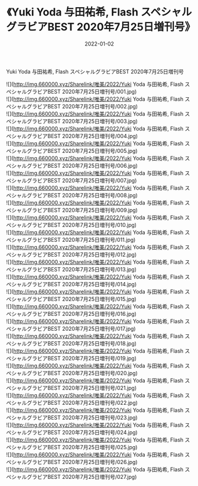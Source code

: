 ﻿---
layout: post
title:  《Yuki Yoda 与田祐希, Flash スペシャルグラビアBEST 2020年7月25日増刊号》
date:   2022-01-02
img: http://img.660000.xyz/Sharelink/唯美/2022/Yuki Yoda 与田祐希, Flash スペシャルグラビアBEST 2020年7月25日増刊号/000.jpg
categories: [美女, 清纯, 唯美]
---

Yuki Yoda 与田祐希, Flash スペシャルグラビアBEST 2020年7月25日増刊号

  ![](http://img.660000.xyz/Sharelink/唯美/2022/Yuki Yoda 与田祐希, Flash スペシャルグラビアBEST 2020年7月25日増刊号/001.jpg) <br> ![](http://img.660000.xyz/Sharelink/唯美/2022/Yuki Yoda 与田祐希, Flash スペシャルグラビアBEST 2020年7月25日増刊号/002.jpg) <br> ![](http://img.660000.xyz/Sharelink/唯美/2022/Yuki Yoda 与田祐希, Flash スペシャルグラビアBEST 2020年7月25日増刊号/003.jpg) <br> ![](http://img.660000.xyz/Sharelink/唯美/2022/Yuki Yoda 与田祐希, Flash スペシャルグラビアBEST 2020年7月25日増刊号/004.jpg) <br> ![](http://img.660000.xyz/Sharelink/唯美/2022/Yuki Yoda 与田祐希, Flash スペシャルグラビアBEST 2020年7月25日増刊号/005.jpg) <br> ![](http://img.660000.xyz/Sharelink/唯美/2022/Yuki Yoda 与田祐希, Flash スペシャルグラビアBEST 2020年7月25日増刊号/006.jpg) <br> ![](http://img.660000.xyz/Sharelink/唯美/2022/Yuki Yoda 与田祐希, Flash スペシャルグラビアBEST 2020年7月25日増刊号/007.jpg) <br> ![](http://img.660000.xyz/Sharelink/唯美/2022/Yuki Yoda 与田祐希, Flash スペシャルグラビアBEST 2020年7月25日増刊号/008.jpg) <br> ![](http://img.660000.xyz/Sharelink/唯美/2022/Yuki Yoda 与田祐希, Flash スペシャルグラビアBEST 2020年7月25日増刊号/009.jpg) <br> ![](http://img.660000.xyz/Sharelink/唯美/2022/Yuki Yoda 与田祐希, Flash スペシャルグラビアBEST 2020年7月25日増刊号/010.jpg) <br> ![](http://img.660000.xyz/Sharelink/唯美/2022/Yuki Yoda 与田祐希, Flash スペシャルグラビアBEST 2020年7月25日増刊号/011.jpg) <br> ![](http://img.660000.xyz/Sharelink/唯美/2022/Yuki Yoda 与田祐希, Flash スペシャルグラビアBEST 2020年7月25日増刊号/012.jpg) <br> ![](http://img.660000.xyz/Sharelink/唯美/2022/Yuki Yoda 与田祐希, Flash スペシャルグラビアBEST 2020年7月25日増刊号/013.jpg) <br> ![](http://img.660000.xyz/Sharelink/唯美/2022/Yuki Yoda 与田祐希, Flash スペシャルグラビアBEST 2020年7月25日増刊号/014.jpg) <br> ![](http://img.660000.xyz/Sharelink/唯美/2022/Yuki Yoda 与田祐希, Flash スペシャルグラビアBEST 2020年7月25日増刊号/015.jpg) <br> ![](http://img.660000.xyz/Sharelink/唯美/2022/Yuki Yoda 与田祐希, Flash スペシャルグラビアBEST 2020年7月25日増刊号/016.jpg) <br> ![](http://img.660000.xyz/Sharelink/唯美/2022/Yuki Yoda 与田祐希, Flash スペシャルグラビアBEST 2020年7月25日増刊号/017.jpg) <br> ![](http://img.660000.xyz/Sharelink/唯美/2022/Yuki Yoda 与田祐希, Flash スペシャルグラビアBEST 2020年7月25日増刊号/018.jpg) <br> ![](http://img.660000.xyz/Sharelink/唯美/2022/Yuki Yoda 与田祐希, Flash スペシャルグラビアBEST 2020年7月25日増刊号/019.jpg) <br> ![](http://img.660000.xyz/Sharelink/唯美/2022/Yuki Yoda 与田祐希, Flash スペシャルグラビアBEST 2020年7月25日増刊号/020.jpg) <br> ![](http://img.660000.xyz/Sharelink/唯美/2022/Yuki Yoda 与田祐希, Flash スペシャルグラビアBEST 2020年7月25日増刊号/021.jpg) <br> ![](http://img.660000.xyz/Sharelink/唯美/2022/Yuki Yoda 与田祐希, Flash スペシャルグラビアBEST 2020年7月25日増刊号/022.jpg) <br> ![](http://img.660000.xyz/Sharelink/唯美/2022/Yuki Yoda 与田祐希, Flash スペシャルグラビアBEST 2020年7月25日増刊号/023.jpg) <br> ![](http://img.660000.xyz/Sharelink/唯美/2022/Yuki Yoda 与田祐希, Flash スペシャルグラビアBEST 2020年7月25日増刊号/024.jpg) <br> ![](http://img.660000.xyz/Sharelink/唯美/2022/Yuki Yoda 与田祐希, Flash スペシャルグラビアBEST 2020年7月25日増刊号/025.jpg) <br> ![](http://img.660000.xyz/Sharelink/唯美/2022/Yuki Yoda 与田祐希, Flash スペシャルグラビアBEST 2020年7月25日増刊号/026.jpg) <br> ![](http://img.660000.xyz/Sharelink/唯美/2022/Yuki Yoda 与田祐希, Flash スペシャルグラビアBEST 2020年7月25日増刊号/027.jpg) <br>